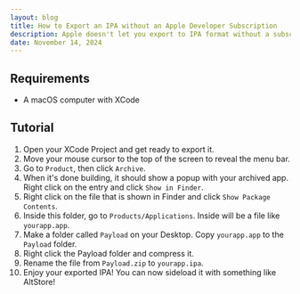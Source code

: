 ```yaml
---
layout: blog
title: How to Export an IPA without an Apple Developer Subscription
description: Apple doesn't let you export to IPA format without a subscription. But thankfully, there's an easy way to get around this. Follow this quick tutorial and you too will know how to export an IPA! This works as of November 14, 2024.
date: November 14, 2024
---
```


## Requirements
- A macOS computer with XCode

## Tutorial
1. Open your XCode Project and get ready to export it.
2. Move your mouse cursor to the top of the screen to reveal the menu bar.
3. Go to `Product`, then click `Archive`.
4. When it's done building, it should show a popup with your archived app. Right click on the entry and click `Show in Finder`.
5. Right click on the file that is shown in Finder and click `Show Package Contents`.
6. Inside this folder, go to `Products/Applications`. Inside will be a file like `yourapp.app`.
7. Make a folder called `Payload` on your Desktop. Copy `yourapp.app` to the `Payload` folder.
8. Right click the Payload folder and compress it.
9. Rename the file from `Payload.zip` to `yourapp.ipa`.
10. Enjoy your exported IPA! You can now sideload it with something like AltStore!
